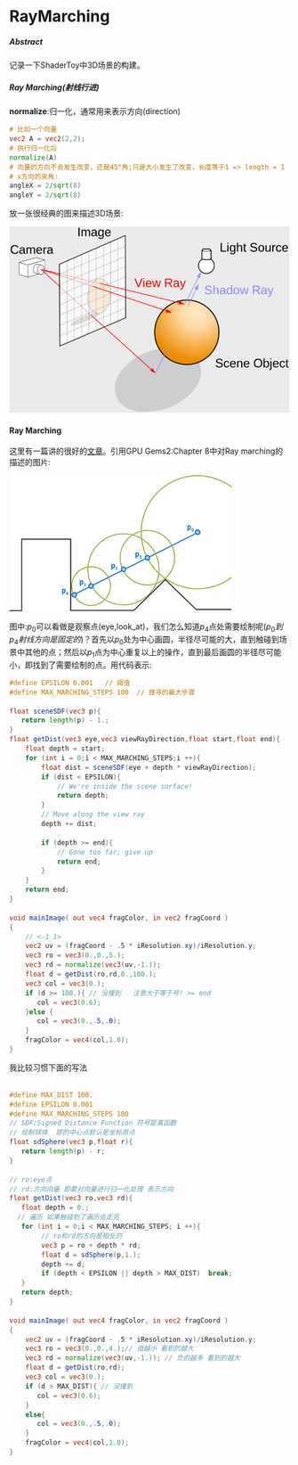 

# RayMarching

##### Abstract

记录一下ShaderToy中3D场景的构建。

##### Ray Marching(射线行进)

**normalize**:归一化，通常用来表示方向(direction)

```glsl
# 比如一个向量
vec2 A = vec2(2,2);
# 执行归一化后
normalize(A) 
# 向量的方向不会发生改变，还是45°角;只是大小发生了改变，长度等于1 => length = 1
# x方向的夹角:
angleX = 2/sqrt(8)
angleY = 2/sqrt(8)
```

放一张很经典的图来描述3D场景:

<img src="../images/scene.png" style="zoom:75%;" />

#### Ray Marching

这里有一篇讲的很好的[文章](http://jamie-wong.com/2016/07/15/ray-marching-signed-distance-functions/)。引用GPU Gems2:Chapter 8中对Ray marching的描述的图片:

![](../images/spheretrace.jpeg)

图中:${p_0}$可以看做是观察点(eye,look_at)，我们怎么知道$p_4$点处需要绘制呢($p_0 到 p_4射线方向是固定的$)？首先以$p_0$处为中心画圆，半径尽可能的大，直到触碰到场景中其他的点；然后以$p_1$点为中心重复以上的操作，直到最后画圆的半径尽可能小，即找到了需要绘制的点。用代码表示:

```glsl
#define EPSILON 0.001   // 阈值
#define MAX_MARCHING_STEPS 100  // 搜寻的最大步骤

float sceneSDF(vec3 p){
   return length(p) - 1.;
}
float getDist(vec3 eye,vec3 viewRayDirection,float start,float end){
    float depth = start;
    for (int i = 0;i < MAX_MARCHING_STEPS;i ++){
        float dist = sceneSDF(eye + depth * viewRayDirection);
        if (dist < EPSILON){
            // We're inside the scene surface!
            return depth;
        }
        // Move along the view ray
        depth += dist;
        
        if (depth >= end){
            // Gone too far; give up
            return end;
        }
    }
    return end;
}

void mainImage( out vec4 fragColor, in vec2 fragCoord )
{
    // <-1 1>
    vec2 uv = (fragCoord - .5 * iResolution.xy)/iResolution.y;
    vec3 ro = vec3(0.,0.,5.); 
    vec3 rd = normalize(vec3(uv,-1.));  
    float d = getDist(ro,rd,0.,100.); 
    vec3 col = vec3(0.);
    if (d >= 100.){ // 没撞到   注意大于等于号! >= end
       col = vec3(0.6);
    }else {
       col = vec3(0.,.5,.0);
    }
    fragColor = vec4(col,1.0);
}
```

我比较习惯下面的写法

```glsl

#define MAX_DIST 100.
#define EPSILON 0.001
#define MAX_MARCHING_STEPS 100   
// SDF:Signed Distance Function 符号距离函数
// 绘制球体  球的中心点默认是坐标原点
float sdSphere(vec3 p,float r){
   return length(p) - r;
}

// ro:eye点
// rd:方向向量 即要对向量进行归一化处理 表示方向
float getDist(vec3 ro,vec3 rd){
   float depth = 0.;
  // 遍历 如果触碰到了遍历会走完 
   for (int i = 0;i < MAX_MARCHING_STEPS; i ++){
        // ro和rd的方向是相反的
        vec3 p = ro + depth * rd;
        float d = sdSphere(p,1.);
        depth += d;
        if (depth < EPSILON || depth > MAX_DIST)  break;
   }
   return depth;
}

void mainImage( out vec4 fragColor, in vec2 fragCoord )
{
    vec2 uv = (fragCoord - .5 * iResolution.xy)/iResolution.y;
    vec3 ro = vec3(0.,0.,4.);// 值越小 看到的越大 
    vec3 rd = normalize(vec3(uv,-1.)); // 负的越多 看到的越大 
    float d = getDist(ro,rd); 
    vec3 col = vec3(0.);
    if (d > MAX_DIST){ // 没撞到
       col = vec3(0.6);
    }
    else{
       col = vec3(0.,.5,.0);
    }
    fragColor = vec4(col,1.0);
}
```



